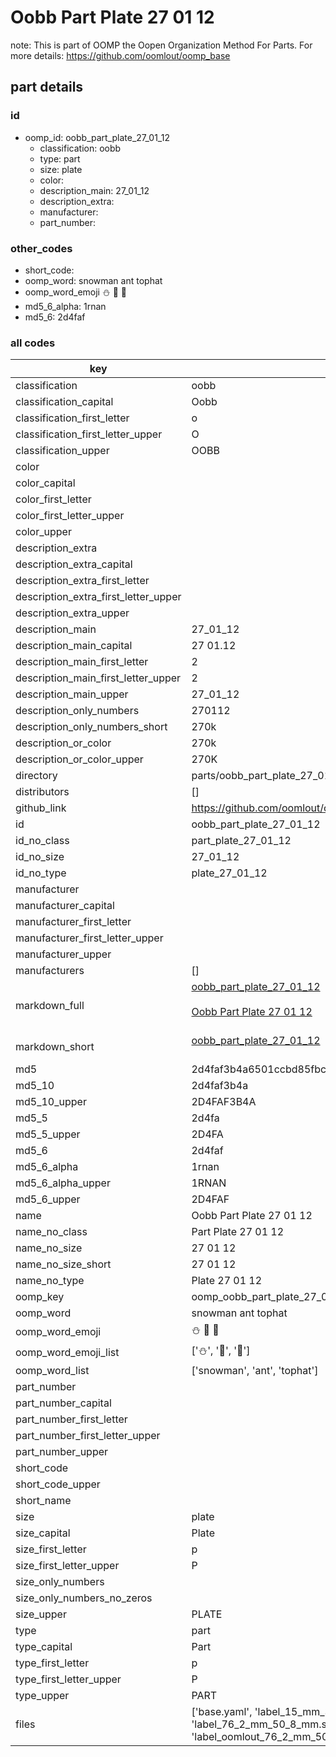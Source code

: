 # Oobb Part Plate 27 01 12  

note: This is part of OOMP the Oopen Organization Method For Parts. For more details: https://github.com/oomlout/oomp_base

##  part details





### id
* oomp_id: oobb_part_plate_27_01_12
  * classification: oobb
  * type: part
  * size: plate
  * color: 
  * description_main: 27_01_12
  * description_extra: 
  * manufacturer: 
  * part_number: 

### other_codes
* short_code: 
* oomp_word: snowman ant tophat
* oomp_word_emoji :snowman: :ant: :tophat:
* md5_6_alpha: 1rnan
* md5_6: 2d4faf

### all codes 
| key | value |  
| --- | --- |  
| classification | oobb |  
| classification_capital | Oobb |  
| classification_first_letter | o |  
| classification_first_letter_upper | O |  
| classification_upper | OOBB |  
| color |  |  
| color_capital |  |  
| color_first_letter |  |  
| color_first_letter_upper |  |  
| color_upper |  |  
| description_extra |  |  
| description_extra_capital |  |  
| description_extra_first_letter |  |  
| description_extra_first_letter_upper |  |  
| description_extra_upper |  |  
| description_main | 27_01_12 |  
| description_main_capital | 27 01.12 |  
| description_main_first_letter | 2 |  
| description_main_first_letter_upper | 2 |  
| description_main_upper | 27_01_12 |  
| description_only_numbers | 270112 |  
| description_only_numbers_short | 270k |  
| description_or_color | 270k |  
| description_or_color_upper | 270K |  
| directory | parts/oobb_part_plate_27_01_12 |  
| distributors | [] |  
| github_link | https://github.com/oomlout/oomlout_oomp_part_src/tree/main/parts/oobb_part_plate_27_01_12/working |  
| id | oobb_part_plate_27_01_12 |  
| id_no_class | part_plate_27_01_12 |  
| id_no_size | 27_01_12 |  
| id_no_type | plate_27_01_12 |  
| manufacturer |  |  
| manufacturer_capital |  |  
| manufacturer_first_letter |  |  
| manufacturer_first_letter_upper |  |  
| manufacturer_upper |  |  
| manufacturers | [] |  
| markdown_full | [oobb_part_plate_27_01_12](https://github.com/oomlout/oomlout_oomp_part_src/tree/main/parts/oobb_part_plate_27_01_12/working)<br>[](https://github.com/oomlout/oomlout_oomp_part_src/tree/main/parts/oobb_part_plate_27_01_12/working)<br>[Oobb Part Plate 27 01 12](https://github.com/oomlout/oomlout_oomp_part_src/tree/main/parts/oobb_part_plate_27_01_12/working)<br><br> |  
| markdown_short | [oobb_part_plate_27_01_12](https://github.com/oomlout/oomlout_oomp_part_src/tree/main/parts/oobb_part_plate_27_01_12/working)<br><br> |  
| md5 | 2d4faf3b4a6501ccbd85fbc7497a815f |  
| md5_10 | 2d4faf3b4a |  
| md5_10_upper | 2D4FAF3B4A |  
| md5_5 | 2d4fa |  
| md5_5_upper | 2D4FA |  
| md5_6 | 2d4faf |  
| md5_6_alpha | 1rnan |  
| md5_6_alpha_upper | 1RNAN |  
| md5_6_upper | 2D4FAF |  
| name | Oobb Part Plate 27 01 12 |  
| name_no_class | Part Plate 27 01 12 |  
| name_no_size | 27 01 12 |  
| name_no_size_short | 27 01 12 |  
| name_no_type | Plate 27 01 12 |  
| oomp_key | oomp_oobb_part_plate_27_01_12 |  
| oomp_word | snowman ant tophat |  
| oomp_word_emoji | :snowman: :ant: :tophat: |  
| oomp_word_emoji_list | [':snowman:', ':ant:', ':tophat:'] |  
| oomp_word_list | ['snowman', 'ant', 'tophat'] |  
| part_number |  |  
| part_number_capital |  |  
| part_number_first_letter |  |  
| part_number_first_letter_upper |  |  
| part_number_upper |  |  
| short_code |  |  
| short_code_upper |  |  
| short_name |  |  
| size | plate |  
| size_capital | Plate |  
| size_first_letter | p |  
| size_first_letter_upper | P |  
| size_only_numbers |  |  
| size_only_numbers_no_zeros |  |  
| size_upper | PLATE |  
| type | part |  
| type_capital | Part |  
| type_first_letter | p |  
| type_first_letter_upper | P |  
| type_upper | PART |  
| files | ['base.yaml', 'label_15_mm_30_mm.pdf', 'label_15_mm_30_mm.svg', 'label_76_2_mm_50_8_mm.pdf', 'label_76_2_mm_50_8_mm.svg', 'label_oomlout_76_2_mm_50_8_mm.pdf', 'label_oomlout_76_2_mm_50_8_mm.svg', 'readme.md', 'working.json', 'working.yaml'] |  
